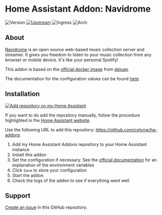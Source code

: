 # Home Assistant Addon: Navidrome

![Version](https://img.shields.io/badge/dynamic/json?label=Version&query=%24.version&url=https%3A%2F%2Fraw.githubusercontent.com%2Fcelynw%2Fha-addons%2Fmaster%2Fnavidrome%2Fconfig.json)
[![Upstream](https://img.shields.io/github/v/release/navidrome/navidrome?label=Upstream)](https://github.com/navidrome/navidrome/tree/v0.51.1)
![Ingress](https://img.shields.io/badge/dynamic/json?label=Ingress&query=%24.ingress&url=https%3A%2F%2Fraw.githubusercontent.com%2Fcelynw%2Fha-addons%2Fmaster%2Fnavidrome%2Fconfig.json)
![Arch](https://img.shields.io/badge/dynamic/json?color=success&label=Arch&query=%24.arch&url=https%3A%2F%2Fraw.githubusercontent.com%2Fcelynw%2Fha-addons%2Fmaster%2Fnavidrome%2Fconfig.json)

<!-- [![Codacy Badge](https://app.codacy.com/project/badge/Grade/9c6cf10bdbba45ecb202d7f579b5be0e)](https://www.codacy.com/gh/alexbelgium/hassio-addons/dashboard?utm_source=github.com&utm_medium=referral&utm_content=alexbelgium/hassio-addons&utm_campaign=Badge_Grade) -->
<!-- [![GitHub Super-Linter](https://img.shields.io/github/actions/workflow/status/alexbelgium/hassio-addons/weekly-supelinter.yaml?label=Lint%20code%20base)](https://github.com/alexbelgium/hassio-addons/actions/workflows/weekly-supelinter.yaml) -->
<!-- [![Builder](https://img.shields.io/github/actions/workflow/status/alexbelgium/hassio-addons/onpush_builder.yaml?label=Builder)](https://github.com/alexbelgium/hassio-addons/actions/workflows/onpush_builder.yaml) -->

## About

[Navidrome](https://github.com/navidrome/navidrome) is an open source web-based music collection server and streamer.
It gives you freedom to listen to your music collection from any browser or mobile device.
It's like your personal Spotify!

This addon is based on the [official docker image](https://hub.docker.com/r/deluan/navidrome) from [deluan](https://hub.docker.com/u/deluan).

The documentation for the configuration values can be found [here](https://www.navidrome.org/docs/usage/configuration-options).

## Installation

[![Add repository on my Home Assistant][repository-badge]][repository-url]

If you want to do add the repository manually, follow the procedure highlighted in the [Home Assistant website](https://home-assistant.io/hassio/installing_third_party_addons).

Use the following URL to add this repository: https://github.com/celynw/ha-addons

1. Add my Home Assistant Addons repository to your Home Assistant instance
1. Install this addon
1. Set the configuration if necessary.
   See the [official documentation](https://www.navidrome.org/docs/usage/configuration-options/) for an explanation of the environment variables
1. Click `Save` to store your configuration
1. Start the addon
1. Check the logs of the addon to see if everything went well

## Support

[Create an issue](https://github.com/celynw/ha-addons/issues) in this GitHub repository.

[repository-badge]: https://img.shields.io/badge/Add%20repository%20to%20my-Home%20Assistant-41BDF5?logo=home-assistant&style=for-the-badge
[repository-url]: https://my.home-assistant.io/redirect/supervisor_add_addon_repository/?repository_url=https%3A%2F%2Fgithub.com%2Fcelynw%2Fha-addons

